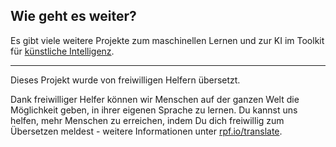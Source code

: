 ## Wie geht es weiter?

Es gibt viele weitere Projekte zum maschinellen Lernen und zur KI im Toolkit für [künstliche Intelligenz](https://projects.raspberrypi.org/de-DE/pathways/ai-toolkit).

***

Dieses Projekt wurde von freiwilligen Helfern übersetzt.

Dank freiwilliger Helfer können wir Menschen auf der ganzen Welt die Möglichkeit geben, in ihrer eigenen Sprache zu lernen. Du kannst uns helfen, mehr Menschen zu erreichen, indem Du dich freiwillig zum Übersetzen meldest - weitere Informationen unter [rpf.io/translate](https://rpf.io/translate).